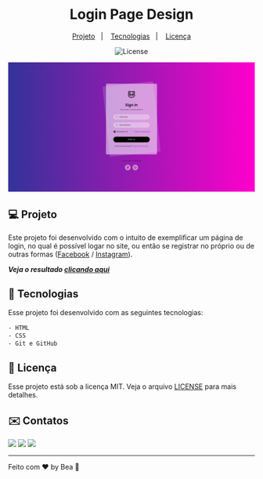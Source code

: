 <h1 align="center"> Login Page Design </h1>

<p align="center">
  <a href="#-projeto">Projeto</a>&nbsp;&nbsp;&nbsp;|&nbsp;&nbsp;&nbsp;
  <a href="#-tecnologias">Tecnologias</a>&nbsp;&nbsp;&nbsp;|&nbsp;&nbsp;&nbsp;
  <a href="#memo-licença">Licença</a>
</p>

<p align="center">
  <img alt="License" src="https://img.shields.io/static/v1?label=license&message=MIT&color=49AA26&labelColor=000000">
</p>

![preview](./.github/preview.png)

## 💻 Projeto

Este projeto foi desenvolvido com o intuito de exemplificar um página de login, no qual é possível logar no site, ou então se registrar no próprio ou de outras formas ([Facebook](https://pt-br.facebook.com/) / [Instagram](https://www.instagram.com/)).

_**Veja o resultado [clicando aqui](https://beaasb.github.io/Formulario/)**_


## 🚀 Tecnologias 
Esse projeto foi desenvolvido com as seguintes tecnologias:

    - HTML
    - CSS
    - Git e GitHub

## :memo: Licença

Esse projeto está sob a licença MIT. Veja o arquivo [LICENSE](LICENSE) para mais detalhes.

## ✉️ Contatos
    
  <a href="https://instagram.com/beaasbb" target="_blank"><img src="https://img.shields.io/badge/-Instagram-%23E4405F?style=for-the-badge&logo=instagram&logoColor=white" target="_blank"></a>
   <a href="https://www.linkedin.com/in/beatriz-bernardes-b87a75185" target="_blank"><img src="https://img.shields.io/badge/-LinkedIn-%230077B5?style=for-the-badge&logo=linkedin&logoColor=white" target="_blank"></a> 
   <a href = "mailto:biiahh.bb@gmail.com"><img src="https://img.shields.io/badge/-Gmail-%23333?style=for-the-badge&logo=gmail&logoColor=white" target="_blank"></a>
    
---

Feito com ♥ by Bea :wave: